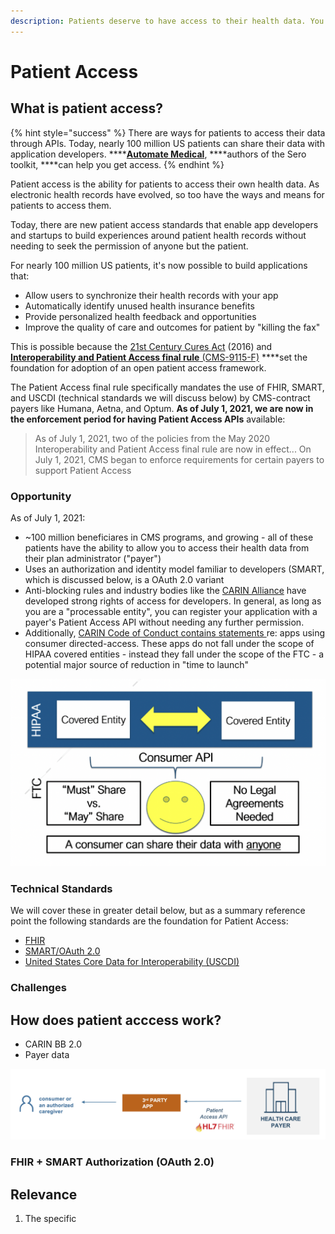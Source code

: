 ```yaml
---
description: Patients deserve to have access to their health data. You can help them.
---
```


# Patient Access

## What is patient access?

{% hint style="success" %}
There are ways for patients to access their data through APIs. Today, nearly 100 million US patients can share their data with application developers. ****[**Automate Medical**](https://www.automatemedical.com/), ****authors of the Sero toolkit, ****can help you get access.
{% endhint %}

Patient access is the ability for patients to access their own health data. As electronic health records have evolved, so too have the ways and means for patients to access them.

Today, there are new patient access standards that enable app developers and startups to build experiences around patient health records without needing to seek the permission of anyone but the patient.

For nearly 100 million US patients, it's now possible to build applications that:

* Allow users to synchronize their health records with your app
* Automatically identify unused health insurance benefits
* Provide personalized health feedback and opportunities
* Improve the quality of care and outcomes for patient by "killing the fax"

This is possible because the [21st Century Cures Act](https://en.wikipedia.org/wiki/21st_Century_Cures_Act) \(2016\) and [**Interoperability and Patient Access final rule** \(CMS-9115-F\)](https://www.cms.gov/Regulations-and-Guidance/Guidance/Interoperability/index) ****set the foundation for adoption of an open patient access framework.

The Patient Access final rule specifically mandates the use of FHIR, SMART, and USCDI \(technical standards we will discuss below\) by CMS-contract payers like Humana, Aetna, and Optum. **As of July 1, 2021, we are now in the enforcement period for having Patient Access APIs** available:

> As of July 1, 2021, two of the policies from the May 2020 Interoperability and Patient Access final rule are now in effect... On July 1, 2021, CMS began to enforce requirements for certain payers to support Patient Access

### Opportunity

As of July 1, 2021:

* ~100 million beneficiares in CMS programs, and growing - all of these patients have the ability to allow you to access their health data from their plan administrator \("payer"\)
* Uses an authorization and identity model familiar to developers \(SMART, which is discussed below, is a OAuth 2.0 variant
* Anti-blocking rules and industry bodies like the [CARIN Alliance](https://www.carinalliance.com) have developed strong rights of access for developers. In general, as long as you are a "processable entity", you can register your application with a payer's Patient Access API without needing any further permission.
* Additionally, [CARIN Code of Conduct contains statements ](https://www.carinalliance.com/wp-content/uploads/2020/07/2020_CARIN_Code_of_Conduct_May-2020.pdf)re: apps using consumer directed-access. These apps do not fall under the scope of HIPAA covered entities - instead they fall under the scope of the FTC - a potential major source of reduction in "time to launch"

![A diagram illustrating the scope of HIPAA covered entities from the CARIN Alliance](../../.gitbook/assets/screen-shot-2021-08-12-at-8.50.25-pm.png)

### Technical Standards

We will cover these in greater detail below, but as a summary reference point the following standards are the foundation for Patient Access:

* [FHIR](fhir.md#what-is-fhir)
* [SMART/OAuth 2.0](http://hl7.org/fhir/smart-app-launch/)
* [United States Core Data for Interoperability \(USCDI\)](https://www.healthit.gov/isa/united-states-core-data-interoperability-uscdi)

### Challenges

## How does patient acccess work?

* CARIN BB 2.0
* Payer data

![](../../.gitbook/assets/image%20%284%29.png)

### FHIR + SMART Authorization \(OAuth 2.0\)



## Relevance

1. The specific 





